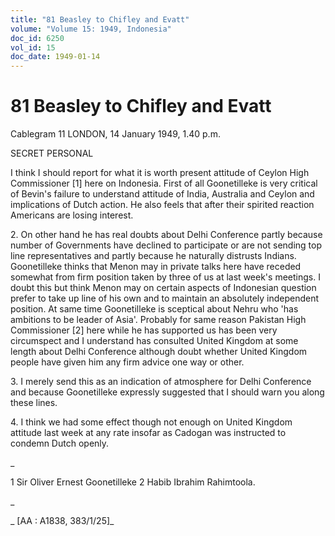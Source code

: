 ```yaml
---
title: "81 Beasley to Chifley and Evatt"
volume: "Volume 15: 1949, Indonesia"
doc_id: 6250
vol_id: 15
doc_date: 1949-01-14
---
```


# 81 Beasley to Chifley and Evatt

Cablegram 11 LONDON, 14 January 1949, 1.40 p.m.

SECRET PERSONAL

I think I should report for what it is worth present attitude of Ceylon High Commissioner [1] here on Indonesia. First of all Goonetilleke is very critical of Bevin's failure to understand attitude of India, Australia and Ceylon and implications of Dutch action. He also feels that after their spirited reaction Americans are losing interest.

2\. On other hand he has real doubts about Delhi Conference partly because number of Governments have declined to participate or are not sending top line representatives and partly because he naturally distrusts Indians. Goonetilleke thinks that Menon may in private talks here have receded somewhat from firm position taken by three of us at last week's meetings. I doubt this but think Menon may on certain aspects of Indonesian question prefer to take up line of his own and to maintain an absolutely independent position. At same time Goonetilleke is sceptical about Nehru who 'has ambitions to be leader of Asia'. Probably for same reason Pakistan High Commissioner [2] here while he has supported us has been very circumspect and I understand has consulted United Kingdom at some length about Delhi Conference although doubt whether United Kingdom people have given him any firm advice one way or other.

3\. I merely send this as an indication of atmosphere for Delhi Conference and because Goonetilleke expressly suggested that I should warn you along these lines.

4\. I think we had some effect though not enough on United Kingdom attitude last week at any rate insofar as Cadogan was instructed to condemn Dutch openly.

_

1 Sir Oliver Ernest Goonetilleke 2 Habib Ibrahim Rahimtoola.

_

_ [AA : A1838, 383/1/25]_
